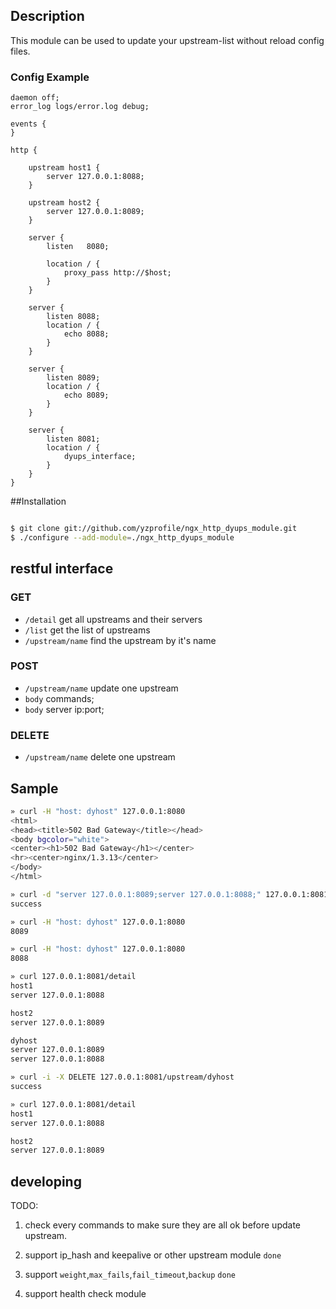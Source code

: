 ## Description
This module can be used to update your upstream-list without reload config files.

### Config Example

    daemon off;
    error_log logs/error.log debug;

    events {
    }

    http {

        upstream host1 {
            server 127.0.0.1:8088;
        }
        
        upstream host2 {
            server 127.0.0.1:8089;
        }

        server {
            listen   8080;

            location / {
                proxy_pass http://$host;
            }
        }

        server {
            listen 8088;
            location / {
                echo 8088;
            }
        }

        server {
            listen 8089;
            location / {
                echo 8089;    
            }
        }

        server {
            listen 8081;
            location / {
                dyups_interface;
            }
        }
    }

##Installation
```bash

$ git clone git://github.com/yzprofile/ngx_http_dyups_module.git
$ ./configure --add-module=./ngx_http_dyups_module

```

## restful interface

### GET
- `/detail`         get all upstreams and their servers
- `/list`           get the list of upstreams
- `/upstream/name`  find the upstream by it\'s name

### POST
- `/upstream/name`  update one upstream
- `body` commands;
- `body` server ip:port;

### DELETE
- `/upstream/name`  delete one upstream

## Sample
```bash
» curl -H "host: dyhost" 127.0.0.1:8080
<html>
<head><title>502 Bad Gateway</title></head>
<body bgcolor="white">
<center><h1>502 Bad Gateway</h1></center>
<hr><center>nginx/1.3.13</center>
</body>
</html>

» curl -d "server 127.0.0.1:8089;server 127.0.0.1:8088;" 127.0.0.1:8081/upstream/dyhost
success

» curl -H "host: dyhost" 127.0.0.1:8080
8089

» curl -H "host: dyhost" 127.0.0.1:8080
8088

» curl 127.0.0.1:8081/detail
host1
server 127.0.0.1:8088

host2
server 127.0.0.1:8089

dyhost
server 127.0.0.1:8089
server 127.0.0.1:8088

» curl -i -X DELETE 127.0.0.1:8081/upstream/dyhost
success

» curl 127.0.0.1:8081/detail
host1
server 127.0.0.1:8088

host2
server 127.0.0.1:8089
```

## developing

TODO:

1. check every commands to make sure they are all ok before update upstream.

2. support ip_hash and keepalive or other upstream module `done`

3. support `weight`,`max_fails`,`fail_timeout`,`backup` `done`

4. support health check module

